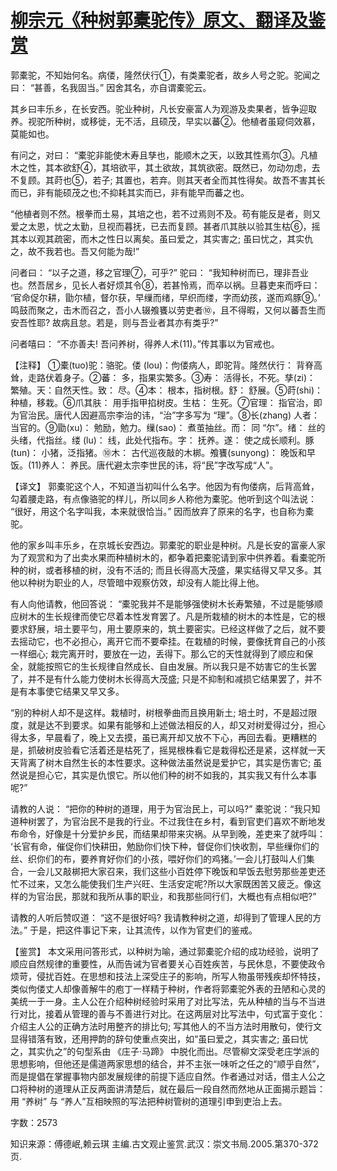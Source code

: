 # [柳宗元《种树郭橐驼传》原文、翻译及鉴赏](https://www.vrrw.net/wx/14122.html)

郭橐驼，不知始何名。病偻，隆然伏行①，有类橐驼者，故乡人号之驼。驼闻之曰： “甚善，名我固当。” 因舍其名，亦自谓橐驼云。

其乡曰丰乐乡，在长安西。驼业种树，凡长安豪富人为观游及卖果者，皆争迎取养。视驼所种树，或移徙，无不活，且硕茂，早实以蕃②。他植者虽窥伺效慕，莫能如也。

有问之，对曰： “橐驼非能使木寿且孳也，能顺木之天，以致其性焉尔③。凡植木之性，其本欲舒④，其培欲平，其土欲故，其筑欲密。既然已，勿动勿虑，去不复顾。其莳也⑤，若子; 其置也，若弃。则其天者全而其性得矣。故吾不害其长而已，非有能硕茂之也;不抑耗其实而已，非有能早而蕃之也。

“他植者则不然。根拳而土易，其培之也，若不过焉则不及。苟有能反是者，则又爱之太恩，忧之太勤，旦视而暮抚，已去而复顾。甚者爪其肤以验其生枯⑥，摇其本以观其疏密，而木之性日以离矣。虽曰爱之，其实害之; 虽曰忧之，其实仇之，故不我若也。吾又何能为哉!”

问者曰： “以子之道，移之官理⑦，可乎?” 驼曰： “我知种树而已，理非吾业也。然吾居乡，见长人者好烦其令⑧，若甚怜焉，而卒以祸。旦暮吏来而呼曰： ‘官命促尔耕，勖尔植，督尔获，早缫而绪，早织而缕，字而幼孩，遂而鸡豚⑨。’ 鸣鼓而聚之，击木而召之，吾小人辍飧饔以劳吏者⑩，且不得暇，又何以蕃吾生而安吾性耶? 故病且怠。若是，则与吾业者其亦有类乎?”

问者嘻曰： “不亦善夫! 吾问养树，得养人术(11)。”传其事以为官戒也。



【注释】 ①橐(tuo)驼：骆驼。偻 (lou)：佝偻病人，即驼背。隆然伏行： 背脊高耸，走路伏着身子。②蕃： 多，指果实繁多。③寿： 活得长，不死。孳(zi)： 繁殖。天：自然天性。致： 尽。④本： 根本，指树根。舒： 舒展。⑤莳(shi)： 种植，移栽。⑥爪其肤： 用手指甲掐树皮。生枯： 生死。⑦官理： 指官治，即为官治民。唐代人因避高宗李治的讳，“治”字多写为 “理”。⑧长(zhang) 人者： 当官的。⑨勖(xu)： 勉励，勉力。缫(sao)： 煮茧抽丝。而： 同 “尔”。绪： 丝的头绪，代指丝。缕 (lu)： 线，此处代指布。字： 抚养。遂： 使之成长顺利。豚 (tun)： 小猪，泛指猪。⑩木： 古代巡夜敲的木梆。飧饔(sunyong)： 晚饭和早饭。(11)养人： 养民。唐代避太宗李世民的讳，将“民”字改写成“人”。

【译文】 郭橐驼这个人，不知道当初叫什么名字。他因为有佝偻病，后背高耸，勾着腰走路，有点像骆驼的样儿，所以同乡人称他为橐驼。他听到这个叫法说： “很好，用这个名字叫我，本来就很恰当。” 因而放弃了原来的名字，也自称为橐驼。

他的家乡叫丰乐乡，在京城长安西边。郭橐驼的职业是种树。凡是长安的富豪人家为了观赏和为了出卖水果而种植树木的，都争着把橐驼请到家中供养着。看橐驼所种的树，或者移植的树，没有不活的; 而且长得高大茂盛，果实结得又早又多。其他以种树为职业的人，尽管暗中观察仿效，却没有人能比得上他。

有人向他请教，他回答说： “橐驼我并不是能够强使树木长寿繁殖，不过是能够顺应树木的生长规律而使它尽着本性发育罢了。凡是所栽植的树木的本性是，它的根要求舒展，培土要平匀，用土要原来的，筑土要密实。已经这样做了之后，就不要去摇动它，也不必担心，离开它而不要牵挂。在栽植的时候，要像抚育自己的小孩一样细心; 栽完离开时，要放在一边，丢得下。那么它的天性就得到了顺应和保全，就能按照它的生长规律自然成长、自由发展。所以我只是不妨害它的生长罢了，并不是有什么能力使树木长得高大茂盛; 只是不抑制和减损它结果罢了，并不是有本事使它结果又早又多。

“别的种树人却不是这样。栽植时，树根拳曲而且换用新土; 培土时，不是超过限度，就是达不到要求。如果有能够和上述做法相反的人，却又对树爱得过分，担心得太多，早晨看了，晚上又去摸，虽已离开却又放不下心，再回去看。更糟糕的是，抓破树皮验看它活着还是枯死了，摇晃根株看它是栽得松还是紧，这样就一天天背离了树木自然生长的本性要求。这种做法虽然说是爱护它，其实是伤害它; 虽然说是担心它，其实是仇恨它。所以他们种的树不如我的，其实我又有什么本事呢?”

请教的人说： “把你的种树的道理，用于为官治民上，可以吗?” 橐驼说：“我只知道种树罢了，为官治民不是我的行业。不过我住在乡村，看到官吏们喜欢不断地发布命令，好像是十分爱护乡民，而结果却带来灾祸。从早到晚，差吏来了就呼叫： ‘长官有命，催促你们快耕田，勉励你们快下种，督促你们快收割，早些缫你们的丝、织你们的布，要养育好你们的小孩，喂好你们的鸡猪。’一会儿打鼓叫人们集合，一会儿又敲梆把大家召来，我们这些小百姓停下晚饭和早饭去慰劳那些差吏还忙不过来，又怎么能使我们生产兴旺、生活安定呢?所以大家既困苦又疲乏。像这样的为官治民，那就和我所从事的职业，和我那些同行们，大概也有点相似吧?”

请教的人听后赞叹道： “这不是很好吗? 我请教种树之道，却得到了管理人民的方法。” 于是，把这件事记下来，让其流传，以作为官吏们的鉴戒。

【鉴赏】 本文采用问答形式，以种树为喻，通过郭橐驼介绍的成功经验，说明了顺应自然规律的重要性，从而告诫为官者要关心百姓疾苦，与民休息，不要使政令烦苛，侵扰百姓。在思想和技法上深受庄子的影响，所写人物虽带残疾却怀特技，类似佝偻丈人却像善解牛的庖丁一样精于种树，作者将郭橐驼外表的丑陋和心灵的美统一于一身。主人公在介绍种树经验时采用了对比写法，先从种植的当与不当进行对比，接着从管理的善与不善进行对比。在这两层对比写法中，句式富于变化： 介绍主人公的正确方法时用整齐的排比句; 写其他人的不当方法时用散句，使行文显得错落有致，还用押韵的辞句使重点突出，如“虽曰爱之，其实害之; 虽曰忧之，其实仇之”的句型系由 《庄子·马蹄》 中脱化而出。尽管柳文深受老庄学派的思想影响，但他还是儒道两家思想的结合，并不主张一味听之任之的“顺乎自然”，而是提倡在掌握事物内部发展规律的前提下适应自然。作者通过对话，借主人公之口将种树的道理从正反两面讲清楚后，就在最后一段自然而然地从正面揭示题旨： 用 “养树” 与 “养人”互相映照的写法把种树管树的道理引申到吏治上去。

字数：2573

知识来源：傅德岷,赖云琪 主编.古文观止鉴赏.武汉：崇文书局.2005.第370-372页.

